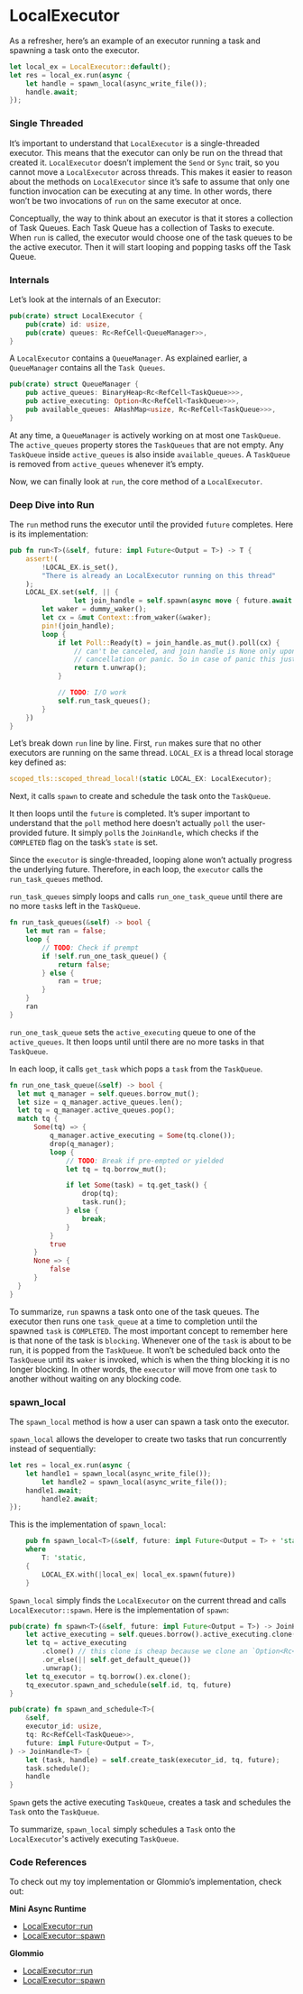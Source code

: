 # LocalExecutor

As a refresher, here’s an example of an executor running a task and spawning a task onto the executor.

```rust
let local_ex = LocalExecutor::default();
let res = local_ex.run(async {
    let handle = spawn_local(async_write_file());
    handle.await;
});
```

### Single Threaded

It’s important to understand that `LocalExecutor` is a single-threaded executor. This means that the executor can only be run on the thread that created it. `LocalExecutor` doesn’t implement the `Send` or `Sync` trait, so you cannot move a `LocalExecutor` across threads. This makes it easier to reason about the methods on `LocalExecutor` since it’s safe to assume that only one function invocation can be executing at any time. In other words, there won’t be two invocations of `run` on the same executor at once.

Conceptually, the way to think about an executor is that it stores a collection of Task Queues. Each Task Queue has a collection of Tasks to execute. When `run` is called, the executor would choose one of the task queues to be the active executor. Then it will start looping and popping tasks off the Task Queue.

### Internals

Let’s look at the internals of an Executor:

```rust
pub(crate) struct LocalExecutor {
    pub(crate) id: usize,
    pub(crate) queues: Rc<RefCell<QueueManager>>,
}
```

A `LocalExecutor` contains a `QueueManager`. As explained earlier, a `QueueManager` contains all the `Task Queues`.

```rust
pub(crate) struct QueueManager {
    pub active_queues: BinaryHeap<Rc<RefCell<TaskQueue>>>,
    pub active_executing: Option<Rc<RefCell<TaskQueue>>>,
    pub available_queues: AHashMap<usize, Rc<RefCell<TaskQueue>>>,
}
```

At any time, a `QueueManager` is actively working on at most one `TaskQueue`. The `active_queues` property stores the `TaskQueues` that are not empty. Any `TaskQueue` inside `active_queues` is also inside `available_queues`. A `TaskQueue` is removed from `active_queues` whenever it’s empty.

Now, we can finally look at `run`, the core method of a `LocalExecutor`.

### Deep Dive into Run

The `run` method runs the executor until the provided `future` completes. Here is its implementation:

```rust
pub fn run<T>(&self, future: impl Future<Output = T>) -> T {
    assert!(
        !LOCAL_EX.is_set(),
        "There is already an LocalExecutor running on this thread"
    );
    LOCAL_EX.set(self, || {
				let join_handle = self.spawn(async move { future.await });
        let waker = dummy_waker();
        let cx = &mut Context::from_waker(&waker);
        pin!(join_handle);
        loop {
            if let Poll::Ready(t) = join_handle.as_mut().poll(cx) {
                // can't be canceled, and join handle is None only upon
                // cancellation or panic. So in case of panic this just propagates
                return t.unwrap();
            }

            // TODO: I/O work
            self.run_task_queues();
        }
    })
}
```

Let’s break down `run` line by line. First, `run` makes sure that no other executors are running on the same thread. `LOCAL_EX` is a thread local storage key defined as:

```rust
scoped_tls::scoped_thread_local!(static LOCAL_EX: LocalExecutor);
```

Next, it calls  `spawn` to create and schedule the task onto the `TaskQueue`.

It then loops until the `future` is completed. It’s super important to understand that the `poll` method here doesn’t actually `poll` the user-provided future. It simply `poll`s the `JoinHandle`, which checks if the `COMPLETED` flag on the task’s `state` is set.

Since the `executor` is single-threaded, looping alone won’t actually progress the underlying future. Therefore, in each loop, the `executor` calls the `run_task_queues` method.

`run_task_queues` simply loops and calls `run_one_task_queue` until there are no more `task`s left in the `TaskQueue`.

```rust
fn run_task_queues(&self) -> bool {
    let mut ran = false;
    loop {
        // TODO: Check if prempt
        if !self.run_one_task_queue() {
            return false;
        } else {
            ran = true;
        }
    }
    ran
}
```

`run_one_task_queue` sets the `active_executing` queue to one of the `active_queues`. It then loops until until there are no more tasks in that `TaskQueue`.

In each loop, it calls `get_task` which pops a `task` from the `TaskQueue`.

```rust
fn run_one_task_queue(&self) -> bool {
  let mut q_manager = self.queues.borrow_mut();
  let size = q_manager.active_queues.len();
  let tq = q_manager.active_queues.pop();
  match tq {
      Some(tq) => {
          q_manager.active_executing = Some(tq.clone());
          drop(q_manager);
          loop {
              // TODO: Break if pre-empted or yielded
              let tq = tq.borrow_mut();

              if let Some(task) = tq.get_task() {
                  drop(tq);
                  task.run();
              } else {
                  break;
              }
          }
          true
      }
      None => {
          false
      }
  }
}
```

To summarize, `run` spawns a task onto one of the task queues. The executor then runs one `task_queue` at a time to completion until the spawned `task` is `COMPLETED`. The most important concept to remember here is that none of the task is `blocking`. Whenever one of the `task` is about to be run, it is popped from the `TaskQueue`. It won’t be scheduled back onto the `TaskQueue` until its `waker` is invoked, which is when the thing blocking it is no longer blocking. In other words, the `executor` will move from one `task` to another without waiting on any blocking code.

### spawn_local

The `spawn_local` method is how a user can spawn a task onto the executor.

`spawn_local` allows the developer to create two tasks that run concurrently instead of sequentially:

```rust
let res = local_ex.run(async {
    let handle1 = spawn_local(async_write_file());
		let handle2 = spawn_local(async_write_file());
    handle1.await;
		handle2.await;
});
```

This is the implementation of `spawn_local`:

```rust
	pub fn spawn_local<T>(&self, future: impl Future<Output = T> + 'static) -> JoinHandle<T>
	where
	    T: 'static,
	{
	    LOCAL_EX.with(|local_ex| local_ex.spawn(future))
	}
```

`Spawn_local` simply finds the `LocalExecutor` on the current thread and calls `LocalExecutor::spawn`. Here is the implementation of `spawn`:

```rust
pub(crate) fn spawn<T>(&self, future: impl Future<Output = T>) -> JoinHandle<T> {
    let active_executing = self.queues.borrow().active_executing.clone();
    let tq = active_executing
        .clone() // this clone is cheap because we clone an `Option<Rc<_>>`
        .or_else(|| self.get_default_queue())
        .unwrap();
    let tq_executor = tq.borrow().ex.clone();
    tq_executor.spawn_and_schedule(self.id, tq, future)
}

pub(crate) fn spawn_and_schedule<T>(
    &self,
    executor_id: usize,
    tq: Rc<RefCell<TaskQueue>>,
    future: impl Future<Output = T>,
) -> JoinHandle<T> {
    let (task, handle) = self.create_task(executor_id, tq, future);
    task.schedule();
    handle
}
```

`Spawn` gets the active executing `TaskQueue`, creates a task and schedules the `Task` onto the `TaskQueue`.

To summarize, `spawn_local` simply schedules a `Task` onto the `LocalExecutor`'s actively executing `TaskQueue`.

### Code References

To check out my toy implementation or Glommio’s implementation, check out:

**Mini Async Runtime**

- [LocalExecutor::run](https://github.com/brianshih1/mini-glommio/blob/7025a02d91f19e258d69e966f8dfc98eeeed4ecc/src/executor/local_executor.rs#L65)
- [LocalExecutor::spawn](https://github.com/brianshih1/mini-glommio/blob/7025a02d91f19e258d69e966f8dfc98eeeed4ecc/src/executor/local_executor.rs#L55)

**Glommio**

- [LocalExecutor::run](https://github.com/DataDog/glommio/blob/d93c460c3def6b11a224892657a6a6a80edf6311/glommio/src/executor/mod.rs#L1429)
- [LocalExecutor::spawn](https://github.com/DataDog/glommio/blob/d93c460c3def6b11a224892657a6a6a80edf6311/glommio/src/executor/mod.rs#L632)
